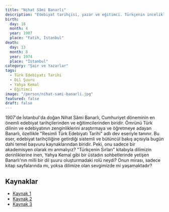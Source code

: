 ```yaml
---
title: "Nihat Sâmi Banarlı"
description: "Edebiyat tarihçisi, yazar ve eğitimci. Türkçenin inceliklerini ve edebiyatın zenginliğini nesillere aktaran bir dil sevdalısı."
birth:
  day: 18
  month: 4
  year: 1907
  place: "Fatih, İstanbul"
death:
  day: 13
  month: 8
  year: 1974
  place: "İstanbul"
category: "Şair ve Yazarlar"
tags:
  - Türk Edebiyatı Tarihi
  - Dil Şuuru
  - Yahya Kemal
  - Eğitimci
image: "/person/nihat-sami-banarli.jpg"
featured: false
draft: false
---
```


1907'de İstanbul'da doğan Nihat Sâmi Banarlı, Cumhuriyet döneminin en önemli edebiyat tarihçilerinden ve eğitimcilerinden biridir. Ömrünü Türk dilinin ve edebiyatının zenginliklerini araştırmaya ve öğretmeye adayan Banarlı, özellikle "Resimli Türk Edebiyatı Tarihi" adlı dev eseriyle tanınır. Bu eser, edebiyat tarihçiliğine getirdiği sistemli ve bütüncül bakış açısıyla bugün dahi temel başvuru kaynaklarından biridir. Peki, onu sadece bir akademisyen olarak mı anmalıyız? "Türkçenin Sırları" kitabıyla dilimizin derinliklerine inen, Yahya Kemal gibi bir üstadın sohbetlerinde yetişen Banarlı'nın milli bir dil şuuru oluşturmadaki rolü neydi? Onun mirası, sadece kitap sayfalarında mı, yoksa dilimize olan sevgimizde mi yaşamaktadır?

## Kaynaklar

- [Kaynak 1](https://www.bkmkitap.com/blog/yazar/nihad-sami-banarli-kimdir-hayati-edebi-kisiligi-eserleri)
- [Kaynak 2](https://islamansiklopedisi.org.tr/banarli-nihad-sami)
- [Kaynak 3](https://www.turkedebiyati.org/nihat-sami-banarli/)